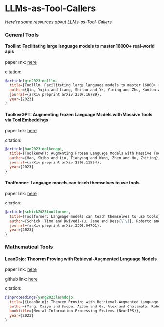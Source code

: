 # LLMs-as-Tool-Callers 
*Here're some resources about LLMs-as-Tool-Callers*



### General Tools


#### Toolllm: Facilitating large language models to master 16000+ real-world apis

paper link: [here](https://arxiv.org/pdf/2307.16789.pdf)

citation: 
```bibtex
@article{qin2023toolllm,
  title={Toolllm: Facilitating large language models to master 16000+ real-world apis},
  author={Qin, Yujia and Liang, Shihao and Ye, Yining and Zhu, Kunlun and Yan, Lan and Lu, Yaxi and Lin, Yankai and Cong, Xin and Tang, Xiangru and Qian, Bill and others},
  journal={arXiv preprint arXiv:2307.16789},
  year={2023}
}
```


#### ToolkenGPT: Augmenting Frozen Language Models with Massive Tools via Tool Embeddings

paper link: [here](https://arxiv.org/pdf/2305.11554)

citation: 
```bibtex
@article{hao2023toolkengpt,
  title={ToolkenGPT: Augmenting Frozen Language Models with Massive Tools via Tool Embeddings},
  author={Hao, Shibo and Liu, Tianyang and Wang, Zhen and Hu, Zhiting},
  journal={arXiv preprint arXiv:2305.11554},
  year={2023}
}
```


#### Toolformer: Language models can teach themselves to use tools

paper link: [here](https://arxiv.org/pdf/2302.04761.pdf)

citation: 
```bibtex
@article{schick2023toolformer,
  title={Toolformer: Language models can teach themselves to use tools},
  author={Schick, Timo and Dwivedi-Yu, Jane and Dess{\`\i}, Roberto and Raileanu, Roberta and Lomeli, Maria and Zettlemoyer, Luke and Cancedda, Nicola and Scialom, Thomas},
  journal={arXiv preprint arXiv:2302.04761},
  year={2023}
}
```


### Mathematical Tools


#### LeanDojo: Theorem Proving with Retrieval-Augmented Language Models

paper link: [here](https://arxiv.org/pdf/2306.15626.pdf)

github link: [here](https://github.com/lean-dojo/LeanDojo)

citation:

```bibtex
@inproceedings{yang2023leandojo,
  title={{LeanDojo}: Theorem Proving with Retrieval-Augmented Language Models},
  author={Yang, Kaiyu and Swope, Aidan and Gu, Alex and Chalamala, Rahul and Song, Peiyang and Yu, Shixing and Godil, Saad and Prenger, Ryan and Anandkumar, Anima},
  booktitle={Neural Information Processing Systems (NeurIPS)},
  year={2023}
}
```
    
    